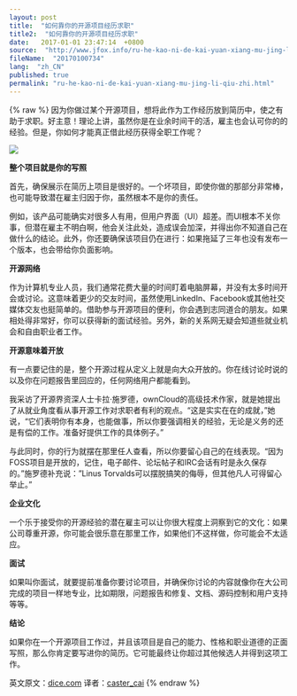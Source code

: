 ```yaml
---
layout: post
title:  "如何靠你的开源项目经历求职"
title2:  "如何靠你的开源项目经历求职"
date:   2017-01-01 23:47:14  +0800
source:  "http://www.jfox.info/ru-he-kao-ni-de-kai-yuan-xiang-mu-jing-li-qiu-zhi.html"
fileName:  "20170100734"
lang:  "zh_CN"
published: true
permalink: "ru-he-kao-ni-de-kai-yuan-xiang-mu-jing-li-qiu-zhi.html"
---
```

{% raw %}
因为你做过某个开源项目，想将此作为工作经历放到简历中，使之有助于求职。好主意！理论上讲，虽然你是在业余时间干的活，雇主也会认可你的的经验。但是，你如何才能真正借此经历获得全职工作呢？

![](/wp-content/uploads/2015/03/54aba46fc336b.jpg)

**整个项目就是你的写照**

首先，确保展示在简历上项目是很好的。一个坏项目，即使你做的那部分非常棒，也可能导致潜在雇主归因于你，虽然根本不是你的责任。

例如，该产品可能确实对很多人有用，但用户界面（UI）超差。而UI根本不关你事，但潜在雇主不明白啊，他会关注此处，造成误会加深，并得出你不知道自己在做什么的结论。此外，你还要确保该项目仍在进行：如果拖延了三年也没有发布一个版本，也会带给你负面影响。

**开源网络**

作为计算机专业人员，我们通常花费大量的时间盯着电脑屏幕，并没有太多时间开会或讨论。这意味着更少的交友时间，虽然使用LinkedIn、Facebook或其他社交媒体交友也挺简单的。借助参与开源项目的便利，你会遇到志同道合的朋友。如果相处得非常好，你可以获得新的面试经验。另外，新的关系网无疑会知道些就业机会和自由职业者工作。

**开源意味着开放**

有一点要记住的是，整个开源过程从定义上就是向大众开放的。你在线讨论时说的以及你在问题报告里回应的，任何网络用户都能看到。

我采访了开源界资深人士卡拉·施罗德，ownCloud的高级技术作家，就是她提出了从就业角度看从事开源工作对求职者有利的观点。“这是实实在在的成就，”她说，“它们表明你有本身，也能做事，所以你要强调相关的经验，无论是义务的还是有偿的工作。准备好提供工作的具体例子。”

与此同时，你的行为就摆在那里任人查看，所以你要留心自己的在线表现。“因为FOSS项目是开放的，记住，电子邮件、论坛帖子和IRC会话有时是永久保存的。”施罗德补充说：”Linus Torvalds可以摆脱搞笑的侮辱，但其他凡人可得留心举止。”

**企业文化**

一个乐于接受你的开源经验的潜在雇主可以让你很大程度上洞察到它的文化：如果公司尊重开源，你可能会很乐意在那里工作，如果他们不这样做，你可能会不太适应。

**面试**

如果叫你面试，就要提前准备你要讨论项目，并确保你讨论的内容就像你在大公司完成的项目一样地专业，比如期限，问题报告和修复、文档、源码控制和用户支持等等。

**结论**

如果你在一个开源项目工作过，并且该项目是自己的能力、性格和职业道德的正面写照，那么你肯定要写进你的简历。它可能最终让你超过其他候选人并得到这项工作。

英文原文：[dice.com](/url.php?_src=&amp;isencode=1&amp;content=dGltZT0xNDI3MjEwNzU0NjM4JnVybD1odHRwJTNBJTJGJTJGbmV3cy5kaWNlLmNvbSUyRjIwMTQlMkYxMiUyRjIyJTJGdXNpbmcteW91ci1vcGVuLXNvdXJjZS13b3JrLXRvLWdldC1hLWpvYiUyRg==)   译者：[caster_cai](/url.php?_src=&amp;isencode=1&amp;content=dGltZT0xNDI3MjEwNzU0NjM5JnVybD1odHRwJTNBJTJGJTJGY29kZS5jc2RuLm5ldCUyRml2eWNhcnJvdA==)
{% endraw %}
